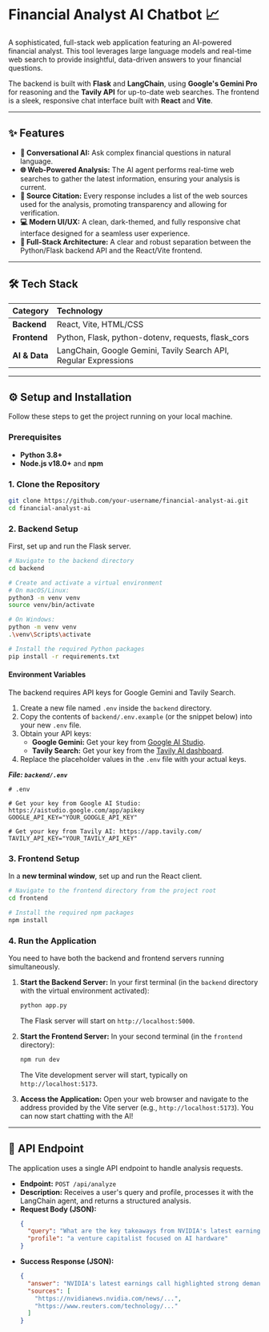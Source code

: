 # Financial Analyst AI Chatbot 📈

A sophisticated, full-stack web application featuring an AI-powered financial analyst. This tool leverages large language models and real-time web search to provide insightful, data-driven answers to your financial questions.

The backend is built with **Flask** and **LangChain**, using **Google's Gemini Pro** for reasoning and the **Tavily API** for up-to-date web searches. The frontend is a sleek, responsive chat interface built with **React** and **Vite**.

-----

## ✨ Features

  * **🤖 Conversational AI:** Ask complex financial questions in natural language.
  * **🌐 Web-Powered Analysis:** The AI agent performs real-time web searches to gather the latest information, ensuring your analysis is current.
  * **🔗 Source Citation:** Every response includes a list of the web sources used for the analysis, promoting transparency and allowing for verification.
  * **💻 Modern UI/UX:** A clean, dark-themed, and fully responsive chat interface designed for a seamless user experience.
  * **🚀 Full-Stack Architecture:** A clear and robust separation between the Python/Flask backend API and the React/Vite frontend.

-----

## 🛠️ Tech Stack

| Category | Technology |
| :--- | :--- |
| **Backend** | React, Vite, HTML/CSS |
| **Frontend** | Python, Flask, python-dotenv, requests, flask_cors |
| **AI & Data** | LangChain, Google Gemini, Tavily Search API, Regular Expressions |

-----

## ⚙️ Setup and Installation

Follow these steps to get the project running on your local machine.

### Prerequisites

  * **Python 3.8+**
  * **Node.js v18.0+** and **npm**

### 1\. Clone the Repository

```bash
git clone https://github.com/your-username/financial-analyst-ai.git
cd financial-analyst-ai
```

### 2\. Backend Setup

First, set up and run the Flask server.

```bash
# Navigate to the backend directory
cd backend

# Create and activate a virtual environment
# On macOS/Linux:
python3 -m venv venv
source venv/bin/activate

# On Windows:
python -m venv venv
.\venv\Scripts\activate

# Install the required Python packages
pip install -r requirements.txt
```

#### Environment Variables

The backend requires API keys for Google Gemini and Tavily Search.

1.  Create a new file named `.env` inside the `backend` directory.
2.  Copy the contents of `backend/.env.example` (or the snippet below) into your new `.env` file.
3.  Obtain your API keys:
      * **Google Gemini:** Get your key from [Google AI Studio](https://aistudio.google.com/app/apikey).
      * **Tavily Search:** Get your key from the [Tavily AI dashboard](https://app.tavily.com/).
4.  Replace the placeholder values in the `.env` file with your actual keys.

***File: `backend/.env`***

```
# .env

# Get your key from Google AI Studio: https://aistudio.google.com/app/apikey
GOOGLE_API_KEY="YOUR_GOOGLE_API_KEY"

# Get your key from Tavily AI: https://app.tavily.com/
TAVILY_API_KEY="YOUR_TAVILY_API_KEY"
```

### 3\. Frontend Setup

In a **new terminal window**, set up and run the React client.

```bash
# Navigate to the frontend directory from the project root
cd frontend

# Install the required npm packages
npm install
```

### 4\. Run the Application

You need to have both the backend and frontend servers running simultaneously.

1.  **Start the Backend Server:**
    In your first terminal (in the `backend` directory with the virtual environment activated):

    ```bash
    python app.py
    ```

    The Flask server will start on `http://localhost:5000`.

2.  **Start the Frontend Server:**
    In your second terminal (in the `frontend` directory):

    ```bash
    npm run dev
    ```

    The Vite development server will start, typically on `http://localhost:5173`.

3.  **Access the Application:**
    Open your web browser and navigate to the address provided by the Vite server (e.g., `http://localhost:5173`). You can now start chatting with the AI\!

-----

## 📝 API Endpoint

The application uses a single API endpoint to handle analysis requests.

  * **Endpoint:** `POST /api/analyze`
  * **Description:** Receives a user's query and profile, processes it with the LangChain agent, and returns a structured analysis.
  * **Request Body (JSON):**
    ```json
    {
      "query": "What are the key takeaways from NVIDIA's latest earnings call?",
      "profile": "a venture capitalist focused on AI hardware"
    }
    ```
  * **Success Response (JSON):**
    ```json
    {
      "answer": "NVIDIA's latest earnings call highlighted strong demand for its data center GPUs... [full analysis here]",
      "sources": [
        "https://nvidianews.nvidia.com/news/...",
        "https://www.reuters.com/technology/..."
      ]
    }
    ```
